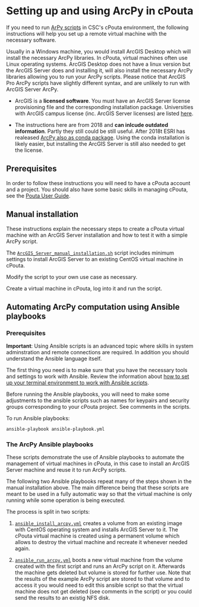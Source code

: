 # Setting up and using ArcPy in cPouta
If you need to run [ArPy scripts](http://desktop.arcgis.com/en/arcmap/latest/analyze/arcpy/what-is-arcpy-.htm) in CSC's cPouta environment, the following instructions will help you set up a remote virtual machine with the necessary software.

Usually in a Windows machine, you would install ArcGIS Desktop which will install the necessary ArcPy libraries. In cPouta, virtual machines often use Linux operating systems. ArcGIS Desktop does not have a linux version but the ArcGIS Server does and installing it, will also install the necessary ArcPy libraries allowing you to run your ArcPy scripts. Please notice that ArcGIS Pro ArcPy scripts have slightly different syntax, and are unlikely to run with ArcGIS Server ArcPy.

* ArcGIS is a **licensed software**. You must have an ArcGIS Server license provisioning file and the corresponding installation package. Universities with ArcGIS campus license (inc. ArcGIS Server licenses) are listed [here](https://research.csc.fi/web/research/-/arcgis).

* The instructions here are from 2018 and **can inlcude outdated information**. Partly they still could be still useful. After 2018t ESRI has realeased [ArcPy also as conda package](https://enterprise.arcgis.com/en/server/latest/develop/linux/linux-python.htm). Using the conda installation is likely easier, but installing the ArcGIS Server is still also needed to get the license.

## Prerequisites
In order to follow these instructions you will need to have a cPouta account and a project. You should also have some basic skills in managing cPouta, see the [Pouta User Guide](https://docs.csc.fi/cloud/pouta/).


## Manual installation
These instructions explain the necessary steps to create a cPouta virtual machine with an ArcGIS Server installation and how to test it with a simple ArcPy script.

The [`ArcGIS_Server_manual_installation.sh`](ArcGIS_Server_manual_installation.sh) script includes minimum settings to install ArcGIS Server to an existing CentOS virtual machine in cPouta.

Modify the script to your own use case as necessary.

Create a virtual machine in cPouta, log into it and run the script.


## Automating ArcPy computation using Ansible playbooks
### Prerequisites
**Important**: Using Ansible scripts is an advanced topic where skills in system adminstration and remote connections are required. In addition you should understand the Ansible language itself.

The first thing you need is to make sure that you have the necessary tools and settings to work with Ansible. Review the information about [how to set up your terminal environment to work with Ansible scripts](ansible_preparations.md).

Before running the Ansible playbooks, you will need to make some adjustments to the ansible scripts such as names for keypairs and security groups corresponding to your cPouta project. See comments in the scripts.

To run Ansible playbooks:
````bash
ansible-playbook ansible-playbook.yml
````

### The ArcPy Ansible playbooks
These scripts demonstrate the use of Ansible playbooks to automate the management of virtual machines in cPouta, in this case to install an ArcGIS Server machine and reuse it to run ArcPy scripts.

The following two Ansible playbooks repeat many of the steps shown in the manual installation above. The main difference being that these scripts are meant to be used in a fully automatic way so that the virtual machine is only running while some operation is being executed.

The process is split in two scripts:

1. [`ansible_install_arcpy.yml`](ansible_install_arcpy.yml) creates a volume from an existing image with CentOS operating system and installs ArcGIS Server to it. The cPouta virtual machine is created using a permanent volume which allows to destroy the virtual machine and recreate it whenever needed again.

2. [`ansible_run_arcpy.yml`](ansible_run_arcpy.yml) boots a new virtual machine from the volume created with the first script and runs an ArcPy script on it. Afterwards the machine gets deleted but volume is stored for further use. Note that the results of the example ArcPy script are stored to that volume and to access it you would need to edit this ansible script so that the virtual machine does not get deleted (see comments in the script) or you could send the results to an existig NFS disk.
